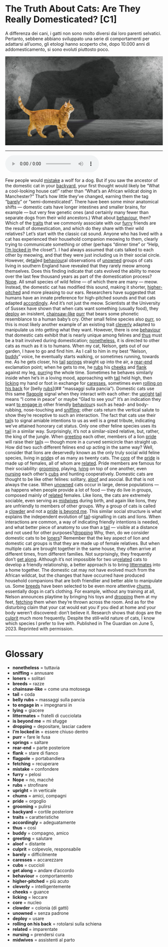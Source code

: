 # The Truth About Cats: Are They Really Domesticated?   [C1]

A differenza dei cani, i gatti non sono molto diversi dai loro parenti selvatici. Pertanto, sebbene abbiano sviluppato una serie di comportamenti per adattarsi all’uomo, gli etologi hanno scoperto che, dopo 10.000 anni di addomesticamento, si sono evoluti piuttosto poco.

![](The%20Truth%20About%20Cats%20Are%20They%20Really%20Domesticated.jpg)

--------------

<div>
<audio controls autoplay>
    <source src="https:/raw.githubusercontent.com/dartie/speakup/main/2023-08/The%20Truth%20About%20Cats%20Are%20They%20Really%20Domesticated.mp3" type="audio/mpeg">
</audio>
</div>


Few people would [mistake](## "confondere") a wolf for a dog. But if you saw the ancestor of the domestic cat in your [backyard](## "cortile posteriore"), your first thought would likely be “What a cool-looking house cat!” rather than “What’s an African wildcat doing in Manchester?” That’s how little they’ve changed, earning them the tag “[barely](## "difficilmente")” or “semi-domesticated”. There have been some minor anatomical shifts — domestic cats have longer intestines and smaller brains, for example — but very few genetic ones (and certainly many fewer than separate dogs from their wild ancestors.) What about [behaviour](## "comportamento"), then? Which of the [traits](## "caratteristiche") that we commonly associate with our [furry](## "pelosi") friends are the result of domestication, and which do they share with their wild relatives?
Let’s start with the classic cat sound. Anyone who has lived with a cat has experienced their household companion meowing to them, clearly trying to communicate something or other (perhaps “dinner time” or “Help, [I’m locked in](## "essere chiuso dentro") the closet”). I had always assumed that cats talked to each other by meowing, and that they were just including us in their social circle. However, de[tail](## "coda")ed [behaviour](## "comportamento")al observations of [unowned](## "senza padrone") groups of cats living in southern England have revealed that they rarely meow among themselves.
Does this finding indicate that cats evolved the ability to meow over the last few thousand years as part of the domestication process? [Nope](## "no, macché"). All small species of wild feline — of which there are many — meow. Instead, the domestic cat has modified this sound, making it shorter, [higher-pitched](## "più acuto") and more pleasing to our ears. Researchers have suggested that humans have an innate preference for high-pitched sounds and that cats adapted [accordingly](## "adeguatamente").
And it’s not just the meow. Scientists at the University of Sussex have shown that when cats want something (usually food), they [deploy](## "usare") an insistent, [chainsaw-like](## "come una motosega") [purr](## "fare le fusa") that bears some phonetic resemblance to a human baby’s cry. Other small feline species also [purr](## "fare le fusa"), so this is most likely another example of an existing trait [cleverly](## "intelligentemente") adapted to manipulate us into getting what they want.
However, there is one [behaviour](## "comportamento") that domestic cats exhibit that is nearly unique among felines and [thus](## "così") must be a trait involved during domestication; [nonetheless](## "tuttavia"), it is directed to other cats as much as it is to humans. When my cat, Nelson, gets out of our garden, I have to go and find him. As I call to him in my best “Nelson, [buddy](## "compagno, amico")” voice, he eventually starts walking, or sometimes running, towards me. As he gets closer, his [tail](## "coda") [springs](## "saltare") straight up into the air, a [rear-end](## "parte posteriore") exclamation point; when he gets to me, he [rubs](## "strofinare") his [cheeks](## "guance") and [flank](## "stare di fianco") against my leg, [purr](## "fare le fusa")ing the whole time. Sometimes he behaves similarly inside when he’s in a loving mood, approaching with [tail](## "coda") held high, then [licking](## "leccare") my hand or foot in exchange for [caresses](## "accarezzare"), sometimes even [rolling on his back](## "rotolarsi sulla schiena") for [belly [rubs](## "strofinare")](## "massaggi sulla pancia").
Domestic cats use this same [flagpole](## "portabandiera") signal when they interact with each other: the [upright](## "in verticale") [tail](## "coda") means “I come in peace” or maybe “Glad to see you!” It’s an indication they want [to engage in](## "impegnarsi in") other friendly [behaviour](## "comportamento")s such as head- and body-rubbing, nose-touching and [sniffing](## "annusare"); other cats return the vertical salute to show they’re receptive to such an interaction. The fact that cats use their [tail](## "coda")s to signal amiable intentions to us as well is a great tribute, indicating we’ve attained honorary cat status.
Only one other feline species uses its [tail](## "coda") in a similar way. Surprisingly, it’s not a similar-sized relative, but, rather, the king of the jungle. When [greeting](## "salutare") each other, members of a lion [pride](## "orgoglio") will raise their [tail](## "coda")s — though more in a curved semicircle than straight up.
How did two such different felines end up acting in the same way? Well, consider that lions are deservedly known as the only truly social wild feline species, living in [pride](## "orgoglio")s of as many as twenty cats. The [core](## "nucleo") of the [pride](## "orgoglio") is made up of females, all of whom are [related](## "imparentate"). Pride members are famous for their sociability: [grooming](## "pulirsi"), playing, [lying](## "giacere") on top of one another, even [nursing](## "prendersi cura") each other’s [cubs](## "cuccioli") and hunting cooperatively.
Domestic cats are thought to be like other felines: solitary, [aloof](## "distante") and asocial. But that is not always the case. When [unowned](## "senza padrone") cats occur in large, dense populations — as happens when people provide a lot of food — they do live in groups, composed mainly of [related](## "imparentate") females. Like lions, the cats are extremely sociable, even serving as [midwives](## "assistenti al parto") during birth, and again like lions, they are unfriendly to members of other groups. Why a group of cats is called a [clowder](## "colonia (di gatti)") and not a [pride](## "orgoglio") [is beyond me](## "mi sfugge").
This similar social structure is what explains the independent evolution of [tail](## "coda")-signalling in cats and lions. When interactions are common, a way of indicating friendly intentions is needed, and what better piece of anatomy to use than a [tail](## "coda") — visible at a distance and not used for other purposes?[dropping](## "depositare, lasciar cadere")
Why, then, do we consider domestic cats to be [loners](## "solitari")? Remember that the key aspect of lion and domestic cat groups is that they are made up of female relatives. But when multiple cats are brought together in the same house, they often arrive at different times, from different families. Not surprisingly, they frequently don’t [get along](## "andare d’accordo"). Although it’s not impossible for two un[related](## "imparentate") cats to develop a friendly relationship, a better approach is to bring [littermates](## "fratelli di cucciolata") into a home together.
The domestic cat may not have evolved much from the African wildcat, but the changes that have occurred have produced household companions that are both friendlier and better able to manipulate us. Some [breeds](## "razze") have been selected to be even more attentive [chums](## "amici, compagni"), essentially dogs in cat’s clothing. For example, without any training at all, Nelson announces playtime by bringing his toys and [dropping](## "depositare, lasciar cadere") them at my feet, [fetching](## "recuperare") them when they’re thrown across the room. And as for the disturbing claim that your cat would eat you if you died at home and your body weren’t discovered: don’t believe it. Research shows that dogs are the [culprit](## "colpevole, responsabile") much more frequently. Despite the still‑wild nature of cats, I know which species I prefer to live with.
Published in The Guardian on June 5, 2023. Reprinted with permission.

--------------

<div style = "display:block; clear:both; page-break-after:always;"></div>

# Glossary
* **nonetheless** = tuttavia
* **sniffing** = annusare
* **loners** = solitari
* **breeds** = razze
* **chainsaw-like** = come una motosega
* **tail** = coda
* **belly rubs** = massaggi sulla pancia
* **to engage in** = impegnarsi in
* **lying** = giacere
* **littermates** = fratelli di cucciolata
* **is beyond me** = mi sfugge
* **dropping** = depositare, lasciar cadere
* **I’m locked in** = essere chiuso dentro
* **purr** = fare le fusa
* **springs** = saltare
* **rear-end** = parte posteriore
* **flank** = stare di fianco
* **flagpole** = portabandiera
* **fetching** = recuperare
* **mistake** = confondere
* **furry** = pelosi
* **Nope** = no, macché
* **rubs** = strofinare
* **upright** = in verticale
* **chums** = amici, compagni
* **pride** = orgoglio
* **grooming** = pulirsi
* **backyard** = cortile posteriore
* **traits** = caratteristiche
* **accordingly** = adeguatamente
* **thus** = così
* **buddy** = compagno, amico
* **greeting** = salutare
* **aloof** = distante
* **culprit** = colpevole, responsabile
* **barely** = difficilmente
* **caresses** = accarezzare
* **cubs** = cuccioli
* **get along** = andare d’accordo
* **behaviour** = comportamento
* **higher-pitched** = più acuto
* **cleverly** = intelligentemente
* **cheeks** = guance
* **licking** = leccare
* **core** = nucleo
* **clowder** = colonia (di gatti)
* **unowned** = senza padrone
* **deploy** = usare
* **rolling on his back** = rotolarsi sulla schiena
* **related** = imparentate
* **nursing** = prendersi cura
* **midwives** = assistenti al parto
